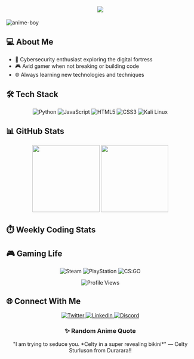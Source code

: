 <!-- Header with animated text -->
<h1 align="center">
  <img src="https://readme-typing-svg.herokuapp.com/?lines=Hello+World!;I'm+Adam+Guerchi;Coder+|+Security+Enthusiast&center=true&size=27&color=58a6ff">
</h1>

<!-- Anime-inspired banner -->

  ![anime-boy](https://github.com/user-attachments/assets/c09f55a3-8354-4336-845a-b539298a45ab)


## 💻 About Me

- 🔐 Cybersecurity enthusiast exploring the digital fortress
- 🎮 Avid gamer when not breaking or building code
- 🌐 Always learning new technologies and techniques

<!-- Tech Stack with Icons -->
## 🛠️ Tech Stack

<p align="center">
  <img src="https://img.shields.io/badge/Python-3776AB?style=for-the-badge&logo=python&logoColor=white" alt="Python" />
  <img src="https://img.shields.io/badge/JavaScript-F7DF1E?style=for-the-badge&logo=javascript&logoColor=black" alt="JavaScript" />
  <img src="https://img.shields.io/badge/HTML5-E34F26?style=for-the-badge&logo=html5&logoColor=white" alt="HTML5" />
  <img src="https://img.shields.io/badge/CSS3-1572B6?style=for-the-badge&logo=css3&logoColor=white" alt="CSS3" />
  <img src="https://img.shields.io/badge/Kali_Linux-557C94?style=for-the-badge&logo=kali-linux&logoColor=white" alt="Kali Linux" />
</p>

<!-- GitHub Stats with anime theme -->
## 📊 GitHub Stats

<div align="center">
  <img height="180em" src="https://github-readme-stats.vercel.app/api?username=AdamGr2002&show_icons=true&theme=tokyonight&include_all_commits=true&count_private=true"/>
  <img height="180em" src="https://github-readme-stats.vercel.app/api/top-langs/?username=AdamGr2002&layout=compact&langs_count=7&theme=tokyonight"/>
</div>

<!-- Dynamic WakaTime stats -->
## ⏱️ Weekly Coding Stats

<!--START_SECTION:waka-->
<!--END_SECTION:waka-->

<!-- Cybersecurity section with custom badges -->

<!-- Gaming section with custom badges -->
## 🎮 Gaming Life

<p align="center">
  <img src="https://img.shields.io/badge/Steam-000000?style=for-the-badge&logo=steam&logoColor=white" alt="Steam" />
  <img src="https://img.shields.io/badge/PlayStation-003791?style=for-the-badge&logo=playstation&logoColor=white" alt="PlayStation" />
  <img src="https://img.shields.io/badge/Counter_Strike-000000?style=for-the-badge&logo=counter-strike&logoColor=white" alt="CS:GO" />
</p>

<!-- Anime-inspired footer with visitor counter -->
<div align="center">
  <img src="https://komarev.com/ghpvc/?username=AdamGr2002&color=blueviolet&style=for-the-badge" alt="Profile Views" />
</div>

<!-- Connect Section -->
## 🌐 Connect With Me

<p align="center">
  <a href="https://x.com/AdamG2">
    <img src="https://img.shields.io/badge/Twitter-1DA1F2?style=for-the-badge&logo=twitter&logoColor=white" alt="Twitter" />
  </a>
  <a href="https://www.linkedin.com/in/adam-guerchy/">
    <img src="https://img.shields.io/badge/LinkedIn-0077B5?style=for-the-badge&logo=linkedin&logoColor=white" alt="LinkedIn" />
  </a>
  <a href="https://discord.gg/ad9m.">
    <img src="https://img.shields.io/badge/Discord-7289DA?style=for-the-badge&logo=discord&logoColor=white" alt="Discord" />
  </a>
</p>

<!-- Random Anime Quote (requires workflow) -->
<h3 align="center">✨ Random Anime Quote</h3>
<p align="center" id="anime-quote">"I am trying to seduce you. *Celty in a super revealing bikini*" — Celty Sturluson from Durarara!!</p>
<!---
AdamGr2002/AdamGr2002 is a ✨ special ✨ repository because its `README.md` (this file) appears on your GitHub profile.
You can click the Preview link to take a look at your changes.
--->
